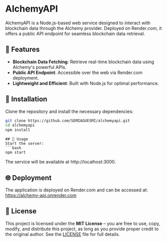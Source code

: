 # AlchemyAPI

AlchemyAPI is a Node.js-based web service designed to interact with blockchain data through the Alchemy provider. Deployed on Render.com, it offers a public API endpoint for seamless blockchain data retrieval.

## 🚀 Features

- **Blockchain Data Fetching**: Retrieve real-time blockchain data using Alchemy's powerful APIs.
- **Public API Endpoint**: Accessible over the web via Render.com deployment.
- **Lightweight and Efficient**: Built with Node.js for optimal performance.

## 🔧 Installation

Clone the repository and install the necessary dependencies:

```bash
git clone https://github.com/SEMIAGUESMI/alchemyapi.git
cd alchemyapi
npm install
```

```
## 🚀 Usage
Start the server:
```bash
npm start
```
The service will be available at http://localhost:3000.

## 🌐 Deployment
The application is deployed on Render.com and can be accessed at:
https://alchemy-api.onrender.com

## 📜 License

This project is licensed under the **MIT License** – you are free to use, copy, modify, and distribute this project, as long as you provide proper credit to the original author. See the [LICENSE](LICENSE) file for full details.
